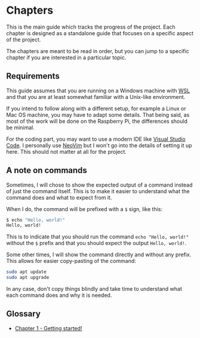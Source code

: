 # Chapters

This is the main guide which tracks the progress of the project. Each chapter
is designed as a standalone guide that focuses on a specific aspect of the
project.

The chapters are meant to be read in order, but you can jump to a specific
chapter if you are interested in a particular topic.

## Requirements

This guide assumes that you are running on a Windows machine with
[WSL](https://learn.microsoft.com/en-us/windows/wsl/install) and that you are
at least somewhat familiar with a Unix-like environment.

If you intend to follow along with a different setup, for example a Linux or
Mac OS machine, you may have to adapt some details. That being said, as most of
the work will be done on the Raspberry Pi, the differences should be minimal.

For the coding part, you may want to use a modern IDE like [Visual Studio
Code](https://code.visualstudio.com/). I personally use
[NeoVim](https://neovim.io/) but I won't go into the details of setting it up
here. This should not matter at all for the project.

## A note on commands

Sometimes, I will chose to show the expected output of a command instead of
just the command itself. This is to make it easier to understand what the
command does and what to expect from it.

When I do, the command will be prefixed with a `$` sign, like this:

```bash
$ echo "Hello, world!"
Hello, world!
```

This is to indicate that you should run the command `echo "Hello, world!"`
without the `$` prefix and that you should expect the output `Hello, world!`.

Some other times, I will show the command directly and without any prefix. This
allows for easier copy-pasting of the command:

```bash
sudo apt update
sudo apt upgrade
```

In any case, don't copy things blindly and take time to understand what each
command does and why it is needed.

## Glossary

- [Chapter 1 - Getting started!](./01-getting-started/README.md)
